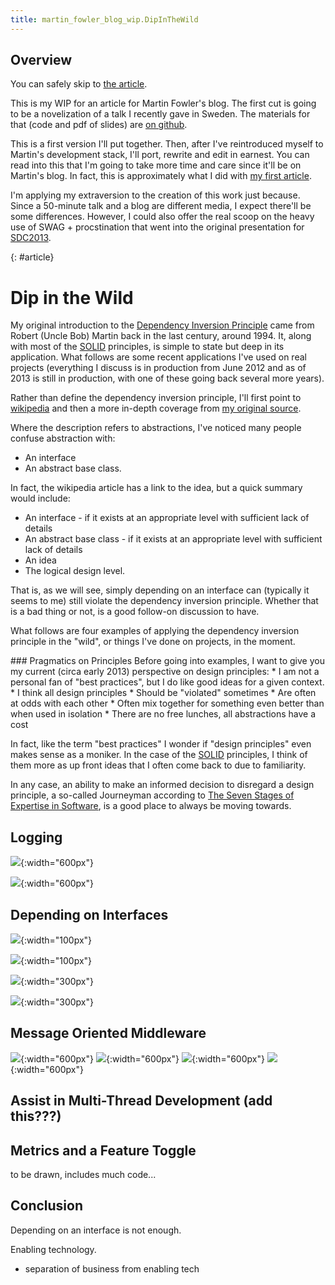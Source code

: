 ```yaml
---
title: martin_fowler_blog_wip.DipInTheWild
---
```

## Overview
You can safely skip to [the article](martin_fowler_blog_wip.DipInTheWild#article).

This is my WIP for an article for Martin Fowler's blog. The first cut is going to be a novelization of a talk I recently gave in Sweden. The materials for that (code and pdf of slides) are [on github](https://github.com/schuchert/spring_aop).

This is a first version I'll put together. Then, after I've reintroduced myself to Martin's development stack, I'll port, rewrite and edit in earnest. You can read into this that I'm going to take more time and care since it'll be on Martin's blog. In fact, this is approximately what I did with [my first article](http://martinfowler.com/articles/modernMockingTools.html).

I'm applying my extraversion to the creation of this work just because. Since a 50-minute talk and a blog are different media, I expect there'll be some differences. However, I could also offer the real scoop on the heavy use of SWAG + procstination that went into the original presentation for [SDC2013](http://www.scandevconf.se/).

{: #article}
# Dip in the Wild
My original introduction to the  [Dependency Inversion Principle](http://www.objectmentor.com/resources/articles/dip.pdf) came from Robert (Uncle Bob) Martin back in the last century, around 1994. It, along with most of the [SOLID](http://en.wikipedia.org/wiki/SOLID_(object-oriented_design)) principles, is simple to state but deep in its application. What follows are some recent applications I've used on real projects (everything I discuss is in production from June 2012 and as of 2013 is still in production, with one of these going back several more years).

Rather than define the dependency inversion principle, I'll first point to [wikipedia](http://c2.com/cgi/wiki?DependencyInversionPrinciple) and then a more in-depth coverage from [my original source](http://www.objectmentor.com/resources/articles/dip.pdf).

Where the description refers to abstractions, I've noticed many people confuse abstraction with:
* An interface
* An abstract base class.

In fact, the wikipedia article has a link to the idea, but a quick summary would include:
* An interface - if it exists at an appropriate level with sufficient lack of details
* An abstract base class - if it exists at an appropriate level with sufficient lack of details
* An idea
* The logical design level.

That is, as we will see, simply depending on an interface can (typically it seems to me) still violate the dependency inversion principle. Whether that is a bad thing or not, is a good follow-on discussion to have.

What follows are four examples of applying the dependency inversion principle in the "wild", or things I've done on projects, in the moment.
<aside>
### Pragmatics on Principles
Before going into examples, I want to give you my current (circa early 2013) perspective on design principles:
* I am not a personal fan of "best practices", but I do like good ideas for a given context.
* I think all design principles
  * Should be "violated" sometimes
  * Are often at odds with each other
  * Often mix together for something even better than when used in isolation
* There are no free lunches, all abstractions have a cost

In fact, like the term "best practices" I wonder if "design principles" even makes sense as a moniker. In the case of the [SOLID](http://en.wikipedia.org/wiki/SOLID_(object-oriented_design)) principles, I think of them more as up front ideas that I often come back to due to familiarity.

In any case, an ability to make an informed decision to disregard a design principle, a so-called Journeyman according to [The Seven Stages of Expertise in Software](http://www.wayland-informatics.com/The%20Seven%20Stages%20of%20Expertise%20in%20Software.htm), is a good place to always be moving towards.
</aside>

## Logging
![](images/LoggerComplexity.png){:width="600px"}

![](images/Logger_an_approach.png){:width="600px"}

## Depending on Interfaces
![](images/Database.png){:width="100px"}

![](images/Database_jdbc.png){:width="100px"}

![](images/Database_jpa.png){:width="300px"}

![](images/Database_dao.png){:width="300px"}

## Message Oriented Middleware
![](images/Async_original_description.png){:width="600px"}
![](images/Async_dependencies.png){:width="600px"}
![](images/Async_re_envisioned.png){:width="600px"}
![](images/Async_resulting_interaction.png){:width="600px"}

## Assist in Multi-Thread Development (add this???)

## Metrics and a Feature Toggle

to be drawn, includes much code...

## Conclusion

Depending on an interface is not enough.

Enabling technology.
* separation of business from enabling tech
